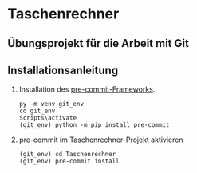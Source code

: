 # Taschenrechner

## Übungsprojekt für die Arbeit mit Git

## Installationsanleitung

1. Installation des [pre-commit-Frameworks](http://pre-commit.com).

   ```
   py -m venv git_env
   cd git_env
   Scripts\activate
   (git_env) python -m pip install pre-commit
   ```

2. pre-commit im Taschenrechner-Projekt aktivieren

   ```
   (git_env) cd Taschenrechner
   (git_env) pre-commit install
   ```
